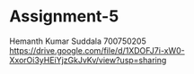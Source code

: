 # Assignment-5
Hemanth Kumar Suddala 700750205  https://drive.google.com/file/d/1XDOFJ7i-xW0-XxorOi3yHEiYjzGkJvKv/view?usp=sharing
